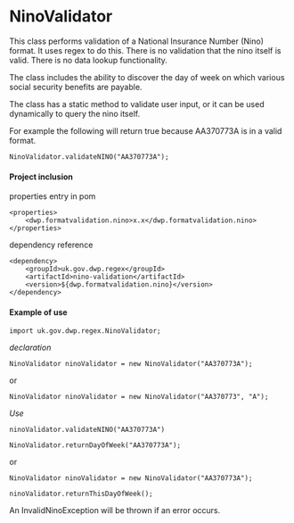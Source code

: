 # NinoValidator

This class performs validation of a National Insurance Number (Nino) format. It uses regex to do this. There is no validation that the nino itself is valid. There is no data lookup functionality.

The class includes the ability to discover the day of week on which various social security benefits are payable.

The class has a static method to validate user input, or it can be used dynamically to query the nino itself.

For example the following will return true because AA370773A is in a valid format.

`NinoValidator.validateNINO("AA370773A");`

#### Project inclusion

properties entry in pom

    <properties>
        <dwp.formatvalidation.nino>x.x</dwp.formatvalidation.nino>
    </properties>

dependency reference

    <dependency>
        <groupId>uk.gov.dwp.regex</groupId>
        <artifactId>nino-validation</artifactId>
        <version>${dwp.formatvalidation.nino}</version>
    </dependency>
    

#### Example of use

    import uk.gov.dwp.regex.NinoValidator;

_declaration_

`NinoValidator ninoValidator = new NinoValidator("AA370773A");`

or

`NinoValidator ninoValidator = new NinoValidator("AA370773", "A");`

_Use_

`ninoValidator.validateNINO("AA370773A")`

`NinoValidator.returnDayOfWeek("AA370773A");`

or

`NinoValidator ninoValidator = new NinoValidator("AA370773A");`

`ninoValidator.returnThisDayOfWeek();`

An InvalidNinoException will be thrown if an error occurs.
